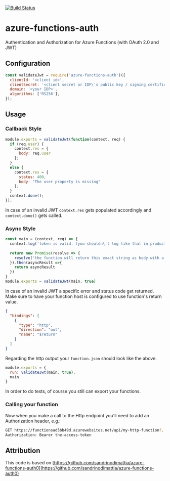 [![Build Status](https://idandaccess.visualstudio.com/azure-functions-auth/_apis/build/status/idandaccess.azure-functions-auth?branchName=master)](https://idandaccess.visualstudio.com/azure-functions-auth/_build/latest?definitionId=2&branchName=master)

# azure-functions-auth
Authentication and Authorization for Azure Functions (with OAuth 2.0 and JWT)

## Configuration

```js
const validateJwt = require('azure-functions-auth')({
  clientId: '<client id>',
  clientSecret: '<client secret or IDP\'s public key / signing certificate>',
  domain: '<your IDP>',
  algorithms: ['RS256'],
});
```

## Usage
### Callback Style
```js
module.exports = validateJwt(function(context, req) {
  if (req.user) {
    context.res = {
      body: req.user
    };
  }
  else {
    context.res = {
      status: 400,
      body: "The user property is missing"
    };
  }
  context.done();
});
```
In case of an invalid JWT `context.res` gets populated accordingly and `context.done()` gets called.

### Async Style
```js
const main = (context, req) => {
  context.log('token is valid. (you shouldn\'t log like that in production code)')
  
  return new Promise(resolve => {
    resolve('the function will return this exact string as body with a status code of 200')
  }).then(asyncResult =>{
    return asyncResult
  })
}
module.exports = validateJwt(main, true)
```
In case of an invalid JWT a specific error and status code get returned. Make sure to have your function host is configured to use function's return value.

```json
{
  "bindings": [
    {
      "type": "http",
      "direction": "out",
      "name": "$return"
    }
  ]
}
```
Regarding the http output your `function.json` should look like the above.

```js
module.exports = {
  run: validateJwt(main, true),
  main
}
```
In order to do tests, of course you still can export your functions.

### Calling your function

Now when you make a call to the Http endpoint you'll need to add an Authorization header, e.g.:

```bash
GET https://functionsad5bb49d.azurewebsites.net/api/my-http-function?...
Authorization: Bearer the-access-token
```

## Attribution

This code is based on [https://github.com/sandrinodimattia/azure-functions-auth0](https://github.com/sandrinodimattia/azure-functions-auth0)
